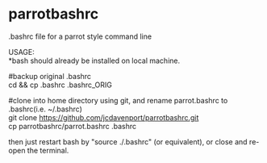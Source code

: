 # parrotbashrc
.bashrc file for a parrot style command line


USAGE: \
*bash should already be installed on local machine.

#backup original .bashrc \
cd && cp .bashrc .bashrc_ORIG

#clone into home directory using git, and rename parrot.bashrc to .bashrc(i.e. ~/.bashrc) \
git clone https://github.com/jcdavenport/parrotbashrc.git \
cp parrotbashrc/parrot.bashrc .bashrc


then just restart bash by "source ./.bashrc" (or equivalent), or close and re-open the terminal.
